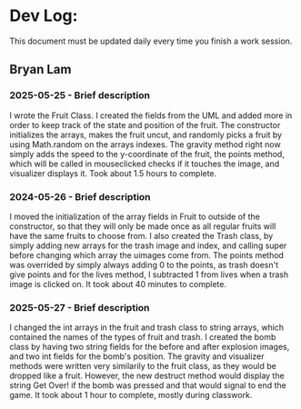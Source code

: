 # Dev Log:

This document must be updated daily every time you finish a work session.

## Bryan Lam

### 2025-05-25 - Brief description
I wrote the Fruit Class. I created the fields from the UML and added more in order to keep track of the state and position of the fruit. The constructor initializes the arrays, makes the fruit uncut, and randomly picks a fruit by using Math.random on the arrays indexes. The gravity method right now simply adds the speed to the y-coordinate of the fruit, the points method, which will be called in mouseclicked checks if it touches the image, and visualizer displays it. Took about 1.5 hours to complete.

### 2024-05-26 - Brief description
I moved the initialization of the array fields in Fruit to outside of the constructor, so that they will only be made once as all regular fruits will have the same fruits to choose from. I also created the Trash class, by simply adding new arrays for the trash image and index, and calling super before changing which array the uimages come from. The points method was overrided by simply always adding 0 to the points, as trash doesn't give points and for the lives method, I subtracted 1 from lives when a trash image is clicked on. It took about 40 minutes to complete.

### 2025-05-27 - Brief description
I changed the int arrays in the fruit and trash class to string arrays, which contained the names of the types of fruit and trash. I created the bomb class by having two string fields for the before and after explosion images, and two int fields for the bomb's position. The gravity and visualizer methods were written very similarily to the fruit class, as they would be dropped like a fruit. However, the new destruct method would display the string Get Over! if the bomb was pressed and that would signal to end the game. It took about 1 hour to complete, mostly during classwork.
